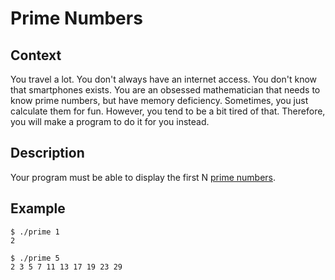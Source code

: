 # Prime Numbers

## Context

You travel a lot.
You don't always have an internet access.
You don't know that smartphones exists.
You are an obsessed mathematician that needs to know prime numbers, but have memory deficiency.
Sometimes, you just calculate them for fun.
However, you tend to be a bit tired of that.
Therefore, you will make a program to do it for you instead.

## Description

Your program must be able to display the first N [prime numbers](https://en.wikipedia.org/wiki/Prime_number).

## Example

```
$ ./prime 1
2
```

```
$ ./prime 5
2 3 5 7 11 13 17 19 23 29
```
